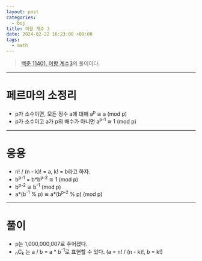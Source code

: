 ```yaml
---
layout: post
categories:
  - boj
title: 이항 계수 3
date: 2024-02-22 16:23:00 +09:00
tags:
  - math
---
```


>[백준 11401. 이항 계수3]()의 풀이이다.

---

# 페르마의 소정리
- p가 소수이면, 모든 정수 a에 대해 a<sup>p</sup> ≅ a (mod p)
- p가 소수이고 a가 p의 배수가 아니면 a<sup>p-1</sup> ≅ 1 (mod p)

---

# 응용
- n! / (n - k)! = a, k! = b라고 하자.
- b<sup>p-1</sup> = b\*b<sup>p-2</sup> ≅ 1 (mod p)
- b<sup>p-2</sup> ≅ b<sup>-1</sup> (mod p)
- a\*(b<sup>-1</sup> % p) ≅ a\*(b<sup>p-2</sup>  % p) (mod p)

---

# 풀이
- p는 1,000,000,007로 주어졌다.
- <sub>n</sub>C<sub>k</sub> 는 a / b = a \* b<sup>-1</sup>로 표현할 수 있다. (a = n! / (n - k)!, b = k!)
